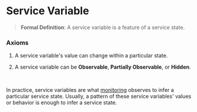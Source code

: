# Service Variable

> **Formal Definition**: A service variable is a feature of a service state.


### Axioms
1. A service variable's value can change within a particular state.

2. A service variable can be **Observable**, **Partially Observable**, or **Hidden**.
<br/>

In practice, service variables are what [monitoring](./monitoring.md) observes to infer a particular service state. Usually, a pattern of these service variables' values or behavior is enough to infer a service state.
<br/>

